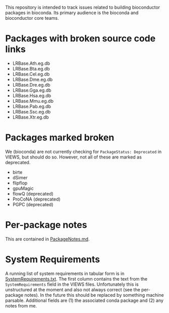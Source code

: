 This repository is intended to track issues related to building bioconductor packages in bioconda. Its primary audience is the bioconda and bioconductor core teams.

# Packages with broken source code links

 - LRBase.Ath.eg.db
 - LRBase.Bta.eg.db
 - LRBase.Cel.eg.db
 - LRBase.Dme.eg.db
 - LRBase.Dre.eg.db
 - LRBase.Gga.eg.db
 - LRBase.Hsa.eg.db
 - LRBase.Mmu.eg.db
 - LRBase.Pab.eg.db
 - LRBase.Ssc.eg.db
 - LRBase.Xtr.eg.db

# Packages marked broken

We (bioconda) are not currently checking for `PackageStatus: Deprecated` in VIEWS, but should do so. However, not all of these are marked as deprecated.

 - birte
 - dSimer
 - flipflop
 - gpuMagic
 - flowQ (deprecated)
 - ProCoNA (deprecated)
 - PGPC (deprecated)

# Per-package notes

This are contained in [PackageNotes.md](PackageNotes.md).

# System Requirements

A running list of system requirements in tabular form is in [SystemRequirements.txt](SystemRequirements.txt). The first column contains the text from the `SystemRequirements` field in the VIEWS files. Unfortunately this is unstructured at the moment and also not always correct (see the per-package notes). In the future this should be replaced by something machine parsable. Additional fields are (1) the associated conda package and (2) any notes from me.
